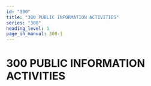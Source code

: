 ```yaml
---
id: "300"
title: "300 PUBLIC INFORMATION ACTIVITIES"
series: "300"
heading_level: 1
page_in_manual: 300-1
---
```


# 300 PUBLIC INFORMATION ACTIVITIES
